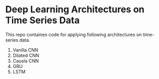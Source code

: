 # Deep Learning Architectures on Time Series Data

This repo containes code for applying following architectures on time-series data.

1. Vanilla CNN
2. Dilated CNN
3. Causla CNN
4. GRU
5. LSTM
